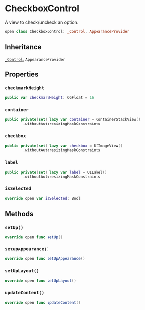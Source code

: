 # CheckboxControl

A view to check/uncheck an option.

``` swift
open class CheckboxControl: _Control, AppearanceProvider 
```

## Inheritance

[`_Control`](/_Control), `AppearanceProvider`

## Properties

### `checkmarkHeight`

``` swift
public var checkmarkHeight: CGFloat = 16
```

### `container`

``` swift
public private(set) lazy var container = ContainerStackView()
        .withoutAutoresizingMaskConstraints
```

### `checkbox`

``` swift
public private(set) lazy var checkbox = UIImageView()
        .withoutAutoresizingMaskConstraints
```

### `label`

``` swift
public private(set) lazy var label = UILabel()
        .withoutAutoresizingMaskConstraints
```

### `isSelected`

``` swift
override open var isSelected: Bool 
```

## Methods

### `setUp()`

``` swift
override open func setUp() 
```

### `setUpAppearance()`

``` swift
override open func setUpAppearance() 
```

### `setUpLayout()`

``` swift
override open func setUpLayout() 
```

### `updateContent()`

``` swift
override open func updateContent() 
```
